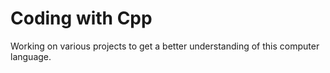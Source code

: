 # Coding with Cpp
Working on various projects to get a better understanding of this computer language.
